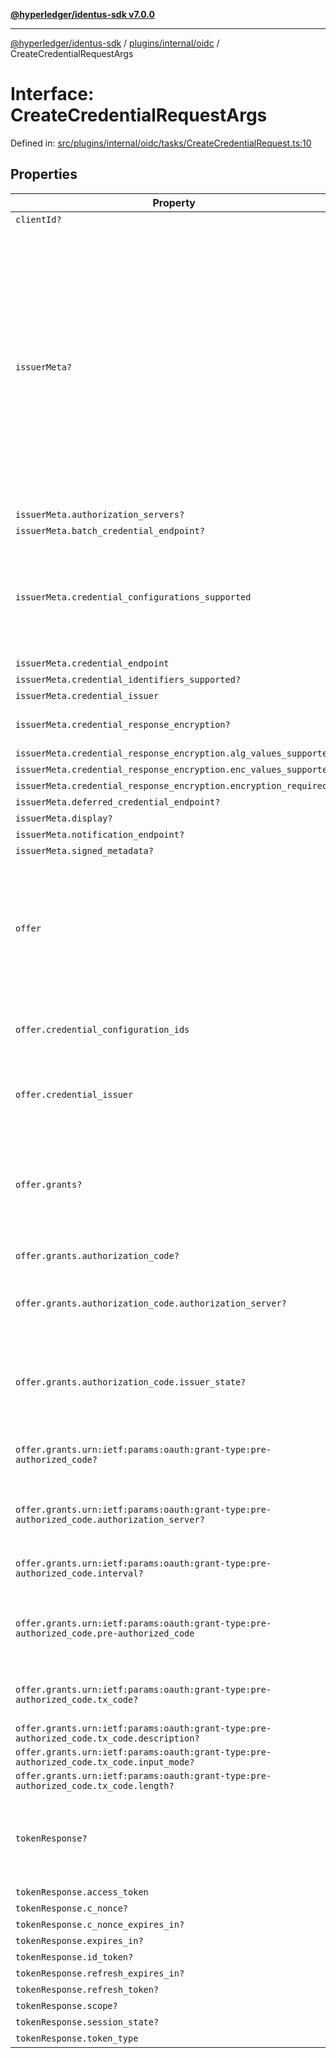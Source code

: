 [**@hyperledger/identus-sdk v7.0.0**](../../../../README.md)

***

[@hyperledger/identus-sdk](../../../../README.md) / [plugins/internal/oidc](../README.md) / CreateCredentialRequestArgs

# Interface: CreateCredentialRequestArgs

Defined in: [src/plugins/internal/oidc/tasks/CreateCredentialRequest.ts:10](https://github.com/hyperledger/identus-edge-agent-sdk-ts/blob/96423ee84b124a31ce63036d9d623d1cb73a13c2/src/plugins/internal/oidc/tasks/CreateCredentialRequest.ts#L10)

## Properties

| Property | Type | Description | Defined in |
| ------ | ------ | ------ | ------ |
| <a id="clientid"></a> `clientId?` | `string` | - | [src/plugins/internal/oidc/tasks/CreateCredentialRequest.ts:12](https://github.com/hyperledger/identus-edge-agent-sdk-ts/blob/96423ee84b124a31ce63036d9d623d1cb73a13c2/src/plugins/internal/oidc/tasks/CreateCredentialRequest.ts#L12) |
| <a id="issuermeta"></a> `issuerMeta?` | \{ `authorization_servers?`: `string`[]; `batch_credential_endpoint?`: `string`; `credential_configurations_supported`: \{\[`key`: `string`\]: \{ `credential_definition`: \{ `credentialSubject?`: \{ \}; `type`: `string`[]; \}; `credential_signing_alg_values_supported?`: `string`[]; `cryptographic_binding_methods_supported?`: `string`[]; `format`: `string`; `proof_types_supported?`: \{\[`key`: `string`\]: \{ `proof_signing_alg_values_supported`: `string`[]; \}; \}; `scope?`: `string`; \}; \}; `credential_endpoint`: `string`; `credential_identifiers_supported?`: `boolean`; `credential_issuer`: `string`; `credential_response_encryption?`: \{ `alg_values_supported`: `string`[]; `enc_values_supported`: `string`[]; `encryption_required`: `boolean`; \}; `deferred_credential_endpoint?`: `string`; `display?`: \{ \}; `notification_endpoint?`: `string`; `signed_metadata?`: `string`; \} | - | [src/plugins/internal/oidc/tasks/CreateCredentialRequest.ts:13](https://github.com/hyperledger/identus-edge-agent-sdk-ts/blob/96423ee84b124a31ce63036d9d623d1cb73a13c2/src/plugins/internal/oidc/tasks/CreateCredentialRequest.ts#L13) |
| `issuerMeta.authorization_servers?` | `string`[] | - | [src/plugins/internal/oidc/types.ts:86](https://github.com/hyperledger/identus-edge-agent-sdk-ts/blob/96423ee84b124a31ce63036d9d623d1cb73a13c2/src/plugins/internal/oidc/types.ts#L86) |
| `issuerMeta.batch_credential_endpoint?` | `string` | - | [src/plugins/internal/oidc/types.ts:95](https://github.com/hyperledger/identus-edge-agent-sdk-ts/blob/96423ee84b124a31ce63036d9d623d1cb73a13c2/src/plugins/internal/oidc/types.ts#L95) |
| `issuerMeta.credential_configurations_supported` | \{\[`key`: `string`\]: \{ `credential_definition`: \{ `credentialSubject?`: \{ \}; `type`: `string`[]; \}; `credential_signing_alg_values_supported?`: `string`[]; `cryptographic_binding_methods_supported?`: `string`[]; `format`: `string`; `proof_types_supported?`: \{\[`key`: `string`\]: \{ `proof_signing_alg_values_supported`: `string`[]; \}; \}; `scope?`: `string`; \}; \} | - | [src/plugins/internal/oidc/types.ts:111](https://github.com/hyperledger/identus-edge-agent-sdk-ts/blob/96423ee84b124a31ce63036d9d623d1cb73a13c2/src/plugins/internal/oidc/types.ts#L111) |
| `issuerMeta.credential_endpoint` | `string` | - | [src/plugins/internal/oidc/types.ts:90](https://github.com/hyperledger/identus-edge-agent-sdk-ts/blob/96423ee84b124a31ce63036d9d623d1cb73a13c2/src/plugins/internal/oidc/types.ts#L90) |
| `issuerMeta.credential_identifiers_supported?` | `boolean` | - | [src/plugins/internal/oidc/types.ts:175](https://github.com/hyperledger/identus-edge-agent-sdk-ts/blob/96423ee84b124a31ce63036d9d623d1cb73a13c2/src/plugins/internal/oidc/types.ts#L175) |
| `issuerMeta.credential_issuer` | `string` | - | [src/plugins/internal/oidc/types.ts:80](https://github.com/hyperledger/identus-edge-agent-sdk-ts/blob/96423ee84b124a31ce63036d9d623d1cb73a13c2/src/plugins/internal/oidc/types.ts#L80) |
| `issuerMeta.credential_response_encryption?` | \{ `alg_values_supported`: `string`[]; `enc_values_supported`: `string`[]; `encryption_required`: `boolean`; \} | - | [src/plugins/internal/oidc/types.ts:155](https://github.com/hyperledger/identus-edge-agent-sdk-ts/blob/96423ee84b124a31ce63036d9d623d1cb73a13c2/src/plugins/internal/oidc/types.ts#L155) |
| `issuerMeta.credential_response_encryption.alg_values_supported` | `string`[] | - | [src/plugins/internal/oidc/types.ts:159](https://github.com/hyperledger/identus-edge-agent-sdk-ts/blob/96423ee84b124a31ce63036d9d623d1cb73a13c2/src/plugins/internal/oidc/types.ts#L159) |
| `issuerMeta.credential_response_encryption.enc_values_supported` | `string`[] | - | [src/plugins/internal/oidc/types.ts:163](https://github.com/hyperledger/identus-edge-agent-sdk-ts/blob/96423ee84b124a31ce63036d9d623d1cb73a13c2/src/plugins/internal/oidc/types.ts#L163) |
| `issuerMeta.credential_response_encryption.encryption_required` | `boolean` | - | [src/plugins/internal/oidc/types.ts:169](https://github.com/hyperledger/identus-edge-agent-sdk-ts/blob/96423ee84b124a31ce63036d9d623d1cb73a13c2/src/plugins/internal/oidc/types.ts#L169) |
| `issuerMeta.deferred_credential_endpoint?` | `string` | - | [src/plugins/internal/oidc/types.ts:100](https://github.com/hyperledger/identus-edge-agent-sdk-ts/blob/96423ee84b124a31ce63036d9d623d1cb73a13c2/src/plugins/internal/oidc/types.ts#L100) |
| `issuerMeta.display?` | \{ \} | - | [src/plugins/internal/oidc/types.ts:178](https://github.com/hyperledger/identus-edge-agent-sdk-ts/blob/96423ee84b124a31ce63036d9d623d1cb73a13c2/src/plugins/internal/oidc/types.ts#L178) |
| `issuerMeta.notification_endpoint?` | `string` | - | [src/plugins/internal/oidc/types.ts:105](https://github.com/hyperledger/identus-edge-agent-sdk-ts/blob/96423ee84b124a31ce63036d9d623d1cb73a13c2/src/plugins/internal/oidc/types.ts#L105) |
| `issuerMeta.signed_metadata?` | `string` | - | [src/plugins/internal/oidc/types.ts:108](https://github.com/hyperledger/identus-edge-agent-sdk-ts/blob/96423ee84b124a31ce63036d9d623d1cb73a13c2/src/plugins/internal/oidc/types.ts#L108) |
| <a id="offer"></a> `offer` | \{ `credential_configuration_ids`: `string`[]; `credential_issuer`: `string`; `grants?`: \{ `authorization_code?`: \{ `authorization_server?`: `string`; `issuer_state?`: `string`; \}; `urn:ietf:params:oauth:grant-type:pre-authorized_code?`: \{ `authorization_server?`: `string`; `interval?`: `number`; `pre-authorized_code`: `string`; `tx_code?`: \{ `description?`: `string`; `input_mode?`: `string`; `length?`: `number`; \}; \}; \}; \} | - | [src/plugins/internal/oidc/tasks/CreateCredentialRequest.ts:11](https://github.com/hyperledger/identus-edge-agent-sdk-ts/blob/96423ee84b124a31ce63036d9d623d1cb73a13c2/src/plugins/internal/oidc/tasks/CreateCredentialRequest.ts#L11) |
| `offer.credential_configuration_ids` | `string`[] | array of unique strings that each identify one of the keys in name/value pairs stored in the `credential_configurations_supported` Credential Issuer Metadata | [src/plugins/internal/oidc/types.ts:25](https://github.com/hyperledger/identus-edge-agent-sdk-ts/blob/96423ee84b124a31ce63036d9d623d1cb73a13c2/src/plugins/internal/oidc/types.ts#L25) |
| `offer.credential_issuer` | `string` | url of the Credential Issuer from which the wallet is requested to obtain one or more Credentials the Wallet uses it to obtain the Credential Issuer's Metadata | [src/plugins/internal/oidc/types.ts:20](https://github.com/hyperledger/identus-edge-agent-sdk-ts/blob/96423ee84b124a31ce63036d9d623d1cb73a13c2/src/plugins/internal/oidc/types.ts#L20) |
| `offer.grants?` | \{ `authorization_code?`: \{ `authorization_server?`: `string`; `issuer_state?`: `string`; \}; `urn:ietf:params:oauth:grant-type:pre-authorized_code?`: \{ `authorization_server?`: `string`; `interval?`: `number`; `pre-authorized_code`: `string`; `tx_code?`: \{ `description?`: `string`; `input_mode?`: `string`; `length?`: `number`; \}; \}; \} | indicates the Grant Types the Authorization Server is prepared to process if `grants` is nil the Wallet must determine the Grant Types using the Metadata when multiple grants are present, it is at the Wallets discretion which to use | [src/plugins/internal/oidc/types.ts:31](https://github.com/hyperledger/identus-edge-agent-sdk-ts/blob/96423ee84b124a31ce63036d9d623d1cb73a13c2/src/plugins/internal/oidc/types.ts#L31) |
| `offer.grants.authorization_code?` | \{ `authorization_server?`: `string`; `issuer_state?`: `string`; \} | - | [src/plugins/internal/oidc/types.ts:32](https://github.com/hyperledger/identus-edge-agent-sdk-ts/blob/96423ee84b124a31ce63036d9d623d1cb73a13c2/src/plugins/internal/oidc/types.ts#L32) |
| `offer.grants.authorization_code.authorization_server?` | `string` | can be used to identify the Authorization Server to use with this grant type when `authorization_servers` in Issuer Metadata has multiple entries | [src/plugins/internal/oidc/types.ts:43](https://github.com/hyperledger/identus-edge-agent-sdk-ts/blob/96423ee84b124a31ce63036d9d623d1cb73a13c2/src/plugins/internal/oidc/types.ts#L43) |
| `offer.grants.authorization_code.issuer_state?` | `string` | used to bind the Authorization Request with the Credential Issuer to a context if the Wallet decides to use the Authorization Code flow and received this value it must be included in the subsequent Authorization Reqest | [src/plugins/internal/oidc/types.ts:38](https://github.com/hyperledger/identus-edge-agent-sdk-ts/blob/96423ee84b124a31ce63036d9d623d1cb73a13c2/src/plugins/internal/oidc/types.ts#L38) |
| `offer.grants.urn:ietf:params:oauth:grant-type:pre-authorized_code?` | \{ `authorization_server?`: `string`; `interval?`: `number`; `pre-authorized_code`: `string`; `tx_code?`: \{ `description?`: `string`; `input_mode?`: `string`; `length?`: `number`; \}; \} | - | [src/plugins/internal/oidc/types.ts:46](https://github.com/hyperledger/identus-edge-agent-sdk-ts/blob/96423ee84b124a31ce63036d9d623d1cb73a13c2/src/plugins/internal/oidc/types.ts#L46) |
| `offer.grants.urn:ietf:params:oauth:grant-type:pre-authorized_code.authorization_server?` | `string` | can be used to identify the Authorization Server to use with this grant type when `authorization_servers` in Issuer Metadata has multiple entries | [src/plugins/internal/oidc/types.ts:63](https://github.com/hyperledger/identus-edge-agent-sdk-ts/blob/96423ee84b124a31ce63036d9d623d1cb73a13c2/src/plugins/internal/oidc/types.ts#L63) |
| `offer.grants.urn:ietf:params:oauth:grant-type:pre-authorized_code.interval?` | `number` | amount of time in seconds that the Wallet should wait between polling requests to the token endpoint | [src/plugins/internal/oidc/types.ts:58](https://github.com/hyperledger/identus-edge-agent-sdk-ts/blob/96423ee84b124a31ce63036d9d623d1cb73a13c2/src/plugins/internal/oidc/types.ts#L58) |
| `offer.grants.urn:ietf:params:oauth:grant-type:pre-authorized_code.pre-authorized_code` | `string` | code representing the Issuers authorization short lived and single use if the Wallet decides to use the pre-authorized_code flow, this value must be included in the subsequent Token Request | [src/plugins/internal/oidc/types.ts:53](https://github.com/hyperledger/identus-edge-agent-sdk-ts/blob/96423ee84b124a31ce63036d9d623d1cb73a13c2/src/plugins/internal/oidc/types.ts#L53) |
| `offer.grants.urn:ietf:params:oauth:grant-type:pre-authorized_code.tx_code?` | \{ `description?`: `string`; `input_mode?`: `string`; `length?`: `number`; \} | specifies whether the Authorization Server expects a presentation of a Transaction Code along with the Token Request | [src/plugins/internal/oidc/types.ts:68](https://github.com/hyperledger/identus-edge-agent-sdk-ts/blob/96423ee84b124a31ce63036d9d623d1cb73a13c2/src/plugins/internal/oidc/types.ts#L68) |
| `offer.grants.urn:ietf:params:oauth:grant-type:pre-authorized_code.tx_code.description?` | `string` | - | [src/plugins/internal/oidc/types.ts:71](https://github.com/hyperledger/identus-edge-agent-sdk-ts/blob/96423ee84b124a31ce63036d9d623d1cb73a13c2/src/plugins/internal/oidc/types.ts#L71) |
| `offer.grants.urn:ietf:params:oauth:grant-type:pre-authorized_code.tx_code.input_mode?` | `string` | - | [src/plugins/internal/oidc/types.ts:69](https://github.com/hyperledger/identus-edge-agent-sdk-ts/blob/96423ee84b124a31ce63036d9d623d1cb73a13c2/src/plugins/internal/oidc/types.ts#L69) |
| `offer.grants.urn:ietf:params:oauth:grant-type:pre-authorized_code.tx_code.length?` | `number` | - | [src/plugins/internal/oidc/types.ts:70](https://github.com/hyperledger/identus-edge-agent-sdk-ts/blob/96423ee84b124a31ce63036d9d623d1cb73a13c2/src/plugins/internal/oidc/types.ts#L70) |
| <a id="tokenresponse"></a> `tokenResponse?` | \{ `access_token`: `string`; `c_nonce?`: `string`; `c_nonce_expires_in?`: `number`; `expires_in?`: `number`; `id_token?`: `string`; `refresh_expires_in?`: `number`; `refresh_token?`: `string`; `scope?`: `string`; `session_state?`: `string`; `token_type`: `string`; \} | - | [src/plugins/internal/oidc/tasks/CreateCredentialRequest.ts:14](https://github.com/hyperledger/identus-edge-agent-sdk-ts/blob/96423ee84b124a31ce63036d9d623d1cb73a13c2/src/plugins/internal/oidc/tasks/CreateCredentialRequest.ts#L14) |
| `tokenResponse.access_token` | `string` | - | [src/plugins/internal/oidc/types.ts:545](https://github.com/hyperledger/identus-edge-agent-sdk-ts/blob/96423ee84b124a31ce63036d9d623d1cb73a13c2/src/plugins/internal/oidc/types.ts#L545) |
| `tokenResponse.c_nonce?` | `string` | - | [src/plugins/internal/oidc/types.ts:548](https://github.com/hyperledger/identus-edge-agent-sdk-ts/blob/96423ee84b124a31ce63036d9d623d1cb73a13c2/src/plugins/internal/oidc/types.ts#L548) |
| `tokenResponse.c_nonce_expires_in?` | `number` | - | [src/plugins/internal/oidc/types.ts:549](https://github.com/hyperledger/identus-edge-agent-sdk-ts/blob/96423ee84b124a31ce63036d9d623d1cb73a13c2/src/plugins/internal/oidc/types.ts#L549) |
| `tokenResponse.expires_in?` | `number` | - | [src/plugins/internal/oidc/types.ts:547](https://github.com/hyperledger/identus-edge-agent-sdk-ts/blob/96423ee84b124a31ce63036d9d623d1cb73a13c2/src/plugins/internal/oidc/types.ts#L547) |
| `tokenResponse.id_token?` | `string` | - | [src/plugins/internal/oidc/types.ts:552](https://github.com/hyperledger/identus-edge-agent-sdk-ts/blob/96423ee84b124a31ce63036d9d623d1cb73a13c2/src/plugins/internal/oidc/types.ts#L552) |
| `tokenResponse.refresh_expires_in?` | `number` | - | [src/plugins/internal/oidc/types.ts:551](https://github.com/hyperledger/identus-edge-agent-sdk-ts/blob/96423ee84b124a31ce63036d9d623d1cb73a13c2/src/plugins/internal/oidc/types.ts#L551) |
| `tokenResponse.refresh_token?` | `string` | - | [src/plugins/internal/oidc/types.ts:550](https://github.com/hyperledger/identus-edge-agent-sdk-ts/blob/96423ee84b124a31ce63036d9d623d1cb73a13c2/src/plugins/internal/oidc/types.ts#L550) |
| `tokenResponse.scope?` | `string` | - | [src/plugins/internal/oidc/types.ts:553](https://github.com/hyperledger/identus-edge-agent-sdk-ts/blob/96423ee84b124a31ce63036d9d623d1cb73a13c2/src/plugins/internal/oidc/types.ts#L553) |
| `tokenResponse.session_state?` | `string` | - | [src/plugins/internal/oidc/types.ts:554](https://github.com/hyperledger/identus-edge-agent-sdk-ts/blob/96423ee84b124a31ce63036d9d623d1cb73a13c2/src/plugins/internal/oidc/types.ts#L554) |
| `tokenResponse.token_type` | `string` | - | [src/plugins/internal/oidc/types.ts:546](https://github.com/hyperledger/identus-edge-agent-sdk-ts/blob/96423ee84b124a31ce63036d9d623d1cb73a13c2/src/plugins/internal/oidc/types.ts#L546) |
